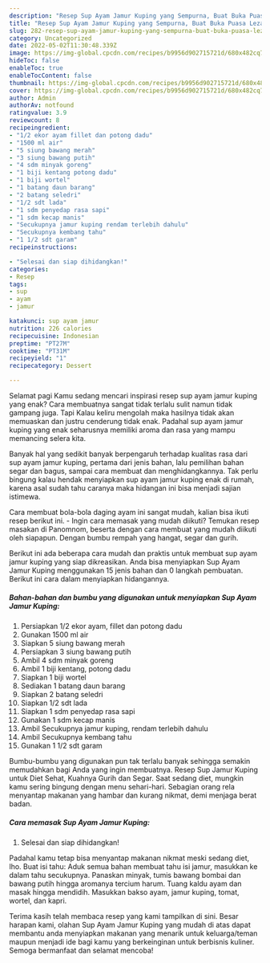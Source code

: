 ```yaml
---
description: "Resep Sup Ayam Jamur Kuping yang Sempurna, Buat Buka Puasa Lezat Sekali"
title: "Resep Sup Ayam Jamur Kuping yang Sempurna, Buat Buka Puasa Lezat Sekali"
slug: 282-resep-sup-ayam-jamur-kuping-yang-sempurna-buat-buka-puasa-lezat-sekali
category: Uncategorized
date: 2022-05-02T11:30:48.339Z
image: https://img-global.cpcdn.com/recipes/b9956d902715721d/680x482cq70/sup-ayam-jamur-kuping-foto-resep-utama.jpg
hideToc: false
enableToc: true
enableTocContent: false
thumbnail: https://img-global.cpcdn.com/recipes/b9956d902715721d/680x482cq70/sup-ayam-jamur-kuping-foto-resep-utama.jpg
cover: https://img-global.cpcdn.com/recipes/b9956d902715721d/680x482cq70/sup-ayam-jamur-kuping-foto-resep-utama.jpg
author: Admin
authorAv: notfound
ratingvalue: 3.9
reviewcount: 8
recipeingredient:
- "1/2 ekor ayam fillet dan potong dadu"
- "1500 ml air"
- "5 siung bawang merah"
- "3 siung bawang putih"
- "4 sdm minyak goreng"
- "1 biji kentang potong dadu"
- "1 biji wortel"
- "1 batang daun barang"
- "2 batang seledri"
- "1/2 sdt lada"
- "1 sdm penyedap rasa sapi"
- "1 sdm kecap manis"
- "Secukupnya jamur kuping rendam terlebih dahulu"
- "Secukupnya kembang tahu"
- "1 1/2 sdt garam"
recipeinstructions:

- "Selesai dan siap dihidangkan!"
categories:
- Resep
tags:
- sup
- ayam
- jamur

katakunci: sup ayam jamur 
nutrition: 226 calories
recipecuisine: Indonesian
preptime: "PT27M"
cooktime: "PT31M"
recipeyield: "1"
recipecategory: Dessert

---
```



Selamat pagi Kamu sedang mencari inspirasi resep sup ayam jamur kuping yang enak? Cara membuatnya sangat tidak terlalu sulit namun tidak gampang juga. Tapi Kalau keliru mengolah maka hasilnya tidak akan memuaskan dan justru cenderung tidak enak. Padahal sup ayam jamur kuping yang enak seharusnya memiliki aroma dan rasa yang mampu memancing selera kita.


Banyak hal yang sedikit banyak berpengaruh terhadap kualitas rasa dari sup ayam jamur kuping, pertama dari jenis bahan, lalu pemilihan bahan segar dan bagus, sampai cara membuat dan menghidangkannya. Tak perlu bingung kalau hendak menyiapkan sup ayam jamur kuping enak di rumah, karena asal sudah tahu caranya maka hidangan ini bisa menjadi sajian istimewa.

Cara membuat bola-bola daging ayam ini sangat mudah, kalian bisa ikuti resep berikut ini. - Ingin cara memasak yang mudah diikuti? Temukan resep masakan di Panomnom, beserta dengan cara membuat yang mudah diikuti oleh siapapun. Dengan bumbu rempah yang hangat, segar dan gurih.


Berikut ini ada beberapa cara mudah dan praktis untuk membuat sup ayam jamur kuping yang siap dikreasikan. Anda bisa menyiapkan Sup Ayam Jamur Kuping menggunakan 15 jenis bahan dan 0 langkah pembuatan. Berikut ini cara dalam menyiapkan hidangannya.

<!--inarticleads1-->

##### Bahan-bahan dan bumbu yang digunakan untuk menyiapkan Sup Ayam Jamur Kuping:

1. Persiapkan 1/2 ekor ayam, fillet dan potong dadu
1. Gunakan 1500 ml air
1. Siapkan 5 siung bawang merah
1. Persiapkan 3 siung bawang putih
1. Ambil 4 sdm minyak goreng
1. Ambil 1 biji kentang, potong dadu
1. Siapkan 1 biji wortel
1. Sediakan 1 batang daun barang
1. Siapkan 2 batang seledri
1. Siapkan 1/2 sdt lada
1. Siapkan 1 sdm penyedap rasa sapi
1. Gunakan 1 sdm kecap manis
1. Ambil Secukupnya jamur kuping, rendam terlebih dahulu
1. Ambil Secukupnya kembang tahu
1. Gunakan 1 1/2 sdt garam


Bumbu-bumbu yang digunakan pun tak terlalu banyak sehingga semakin memudahkan bagi Anda yang ingin membuatnya. Resep Sup Jamur Kuping untuk Diet Sehat, Kuahnya Gurih dan Segar. Saat sedang diet, mungkin kamu sering bingung dengan menu sehari-hari. Sebagian orang rela menyantap makanan yang hambar dan kurang nikmat, demi menjaga berat badan. 

<!--inarticleads2-->

##### Cara memasak Sup Ayam Jamur Kuping:


1. Selesai dan siap dihidangkan!

Padahal kamu tetap bisa menyantap makanan nikmat meski sedang diet, lho. Buat isi tahu: Aduk semua bahan membuat tahu isi jamur, masukkan ke dalam tahu secukupnya. Panaskan minyak, tumis bawang bombai dan bawang putih hingga aromanya tercium harum. Tuang kaldu ayam dan masak hingga mendidih. Masukkan bakso ayam, jamur kuping, tomat, wortel, dan kapri. 

Terima kasih telah membaca resep yang kami tampilkan di sini. Besar harapan kami, olahan Sup Ayam Jamur Kuping yang mudah di atas dapat membantu anda menyiapkan makanan yang menarik untuk keluarga/teman maupun menjadi ide bagi kamu yang berkeinginan untuk berbisnis kuliner. Semoga bermanfaat dan selamat mencoba!
